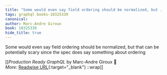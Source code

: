 ```yaml
---
title: "Some would even say field ordering should be normalized, but ..."
tags: graphql books-10325339
canonical: 
author: Marc-Andre Giroux
book: 10325339
hide_title: true
---
```


Some would even say field ordering should be normalized, but that can be potentially scary since the spec does say something about ordering


[[<cite>_Production Ready GraphQL_</cite> by Marc-Andre Giroux 📕<br>
_More_: [Readwise URL](https://readwise.io/open/210672381){:target="_blank"}
::wrap]]